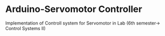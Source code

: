 # Arduino-Servomotor Controller
Implementation of Controll system for Servomotor in Lab (6th semester-> Control Systems II)

